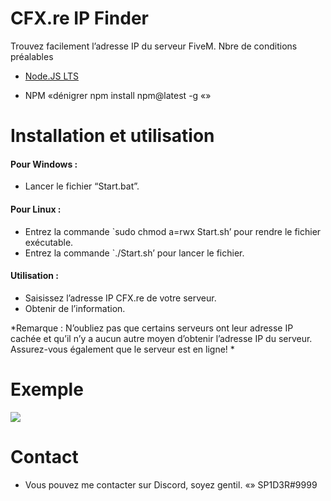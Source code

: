 # CFX.re IP Finder
Trouvez facilement l’adresse IP du serveur FiveM.
Nbre de conditions préalables
* [Node.JS LTS](https://nodejs.org/en/download/)

* NPM
«dénigrer
npm install npm@latest -g
«»
# Installation et utilisation
#### Pour Windows :
* Lancer le fichier “Start.bat”.
#### Pour Linux :
* Entrez la commande `sudo chmod a=rwx Start.sh’ pour rendre le fichier exécutable.
* Entrez la commande `./Start.sh’ pour lancer le fichier.
#### Utilisation :
* Saisissez l’adresse IP CFX.re de votre serveur.
* Obtenir de l’information.

*Remarque : N’oubliez pas que certains serveurs ont leur adresse IP cachée et qu’il n’y a aucun autre moyen d’obtenir l’adresse IP du serveur. Assurez-vous également que le serveur est en ligne! *
# Exemple
![](Preview/Preview.gif)
# Contact
* Vous pouvez me contacter sur Discord, soyez gentil.
«»
SP1D3R#9999